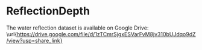 # ReflectionDepth

The water reflection dataset is available on Google Drive: \url{https://drive.google.com/file/d/1zTCmrSjgxESVarFvM8jv310bUJdqo9dZ/view?usp=share_link}
